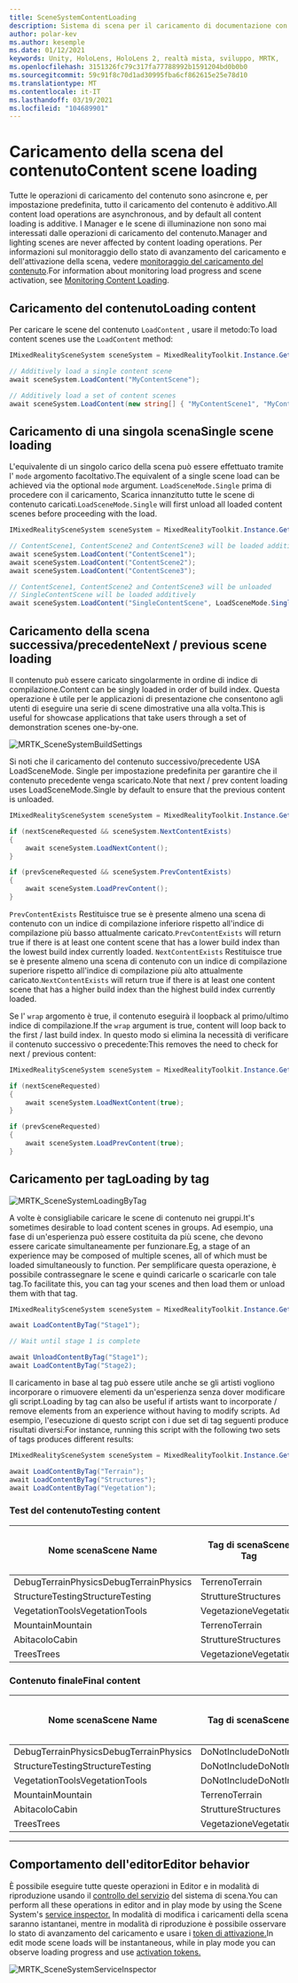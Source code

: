 ```yaml
---
title: SceneSystemContentLoading
description: Sistema di scena per il caricamento di documentazione con MRTK
author: polar-kev
ms.author: kesemple
ms.date: 01/12/2021
keywords: Unity, HoloLens, HoloLens 2, realtà mista, sviluppo, MRTK,
ms.openlocfilehash: 3151326fc79c317fa77788992b1591204bd0b0b0
ms.sourcegitcommit: 59c91f8c70d1ad30995fba6cf862615e25e78d10
ms.translationtype: MT
ms.contentlocale: it-IT
ms.lasthandoff: 03/19/2021
ms.locfileid: "104689901"
---
```

# <a name="content-scene-loading"></a><span data-ttu-id="1fd5b-104">Caricamento della scena del contenuto</span><span class="sxs-lookup"><span data-stu-id="1fd5b-104">Content scene loading</span></span>

<span data-ttu-id="1fd5b-105">Tutte le operazioni di caricamento del contenuto sono asincrone e, per impostazione predefinita, tutto il caricamento del contenuto è additivo.</span><span class="sxs-lookup"><span data-stu-id="1fd5b-105">All content load operations are asynchronous, and by default all content loading is additive.</span></span> <span data-ttu-id="1fd5b-106">I Manager e le scene di illuminazione non sono mai interessati dalle operazioni di caricamento del contenuto.</span><span class="sxs-lookup"><span data-stu-id="1fd5b-106">Manager and lighting scenes are never affected by content loading operations.</span></span> <span data-ttu-id="1fd5b-107">Per informazioni sul monitoraggio dello stato di avanzamento del caricamento e dell'attivazione della scena, vedere [monitoraggio del caricamento del contenuto](SceneSystemLoadProgress.md).</span><span class="sxs-lookup"><span data-stu-id="1fd5b-107">For information about monitoring load progress and scene activation, see [Monitoring Content Loading](SceneSystemLoadProgress.md).</span></span>

## <a name="loading-content"></a><span data-ttu-id="1fd5b-108">Caricamento del contenuto</span><span class="sxs-lookup"><span data-stu-id="1fd5b-108">Loading content</span></span>

<span data-ttu-id="1fd5b-109">Per caricare le scene del contenuto `LoadContent` , usare il metodo:</span><span class="sxs-lookup"><span data-stu-id="1fd5b-109">To load content scenes use the `LoadContent` method:</span></span>

```c#
IMixedRealitySceneSystem sceneSystem = MixedRealityToolkit.Instance.GetService<IMixedRealitySceneSystem>();

// Additively load a single content scene
await sceneSystem.LoadContent("MyContentScene");

// Additively load a set of content scenes
await sceneSystem.LoadContent(new string[] { "MyContentScene1", "MyContentScene2", "MyContentScene3" });
```

## <a name="single-scene-loading"></a><span data-ttu-id="1fd5b-110">Caricamento di una singola scena</span><span class="sxs-lookup"><span data-stu-id="1fd5b-110">Single scene loading</span></span>

<span data-ttu-id="1fd5b-111">L'equivalente di un singolo carico della scena può essere effettuato tramite l' `mode` argomento facoltativo.</span><span class="sxs-lookup"><span data-stu-id="1fd5b-111">The equivalent of a single scene load can be achieved via the optional `mode` argument.</span></span> <span data-ttu-id="1fd5b-112">`LoadSceneMode.Single` prima di procedere con il caricamento, Scarica innanzitutto tutte le scene di contenuto caricati.</span><span class="sxs-lookup"><span data-stu-id="1fd5b-112">`LoadSceneMode.Single` will first unload all loaded content scenes before proceeding with the load.</span></span>

```c#
IMixedRealitySceneSystem sceneSystem = MixedRealityToolkit.Instance.GetService<IMixedRealitySceneSystem>();

// ContentScene1, ContentScene2 and ContentScene3 will be loaded additively
await sceneSystem.LoadContent("ContentScene1");
await sceneSystem.LoadContent("ContentScene2");
await sceneSystem.LoadContent("ContentScene3");

// ContentScene1, ContentScene2 and ContentScene3 will be unloaded
// SingleContentScene will be loaded additively
await sceneSystem.LoadContent("SingleContentScene", LoadSceneMode.Single);
```

## <a name="next--previous-scene-loading"></a><span data-ttu-id="1fd5b-113">Caricamento della scena successiva/precedente</span><span class="sxs-lookup"><span data-stu-id="1fd5b-113">Next / previous scene loading</span></span>

<span data-ttu-id="1fd5b-114">Il contenuto può essere caricato singolarmente in ordine di indice di compilazione.</span><span class="sxs-lookup"><span data-stu-id="1fd5b-114">Content can be singly loaded in order of build index.</span></span> <span data-ttu-id="1fd5b-115">Questa operazione è utile per le applicazioni di presentazione che consentono agli utenti di eseguire una serie di scene dimostrative una alla volta.</span><span class="sxs-lookup"><span data-stu-id="1fd5b-115">This is useful for showcase applications that take users through a set of demonstration scenes one-by-one.</span></span>

![MRTK_SceneSystemBuildSettings](../Images/SceneSystem/MRTK_SceneSystemBuildSettings.png)

<span data-ttu-id="1fd5b-117">Si noti che il caricamento del contenuto successivo/precedente USA LoadSceneMode. Single per impostazione predefinita per garantire che il contenuto precedente venga scaricato.</span><span class="sxs-lookup"><span data-stu-id="1fd5b-117">Note that next / prev content loading uses LoadSceneMode.Single by default to ensure that the previous content is unloaded.</span></span>

```c#
IMixedRealitySceneSystem sceneSystem = MixedRealityToolkit.Instance.GetService<IMixedRealitySceneSystem>();

if (nextSceneRequested && sceneSystem.NextContentExists)
{
    await sceneSystem.LoadNextContent();
}

if (prevSceneRequested && sceneSystem.PrevContentExists)
{
    await sceneSystem.LoadPrevContent();
}
```

<span data-ttu-id="1fd5b-118">`PrevContentExists` Restituisce true se è presente almeno una scena di contenuto con un indice di compilazione inferiore rispetto all'indice di compilazione più basso attualmente caricato.</span><span class="sxs-lookup"><span data-stu-id="1fd5b-118">`PrevContentExists` will return true if there is at least one content scene that has a lower build index than the lowest build index currently loaded.</span></span> <span data-ttu-id="1fd5b-119">`NextContentExists` Restituisce true se è presente almeno una scena di contenuto con un indice di compilazione superiore rispetto all'indice di compilazione più alto attualmente caricato.</span><span class="sxs-lookup"><span data-stu-id="1fd5b-119">`NextContentExists` will return true if there is at least one content scene that has a higher build index than the highest build index currently loaded.</span></span>

<span data-ttu-id="1fd5b-120">Se l' `wrap` argomento è true, il contenuto eseguirà il loopback al primo/ultimo indice di compilazione.</span><span class="sxs-lookup"><span data-stu-id="1fd5b-120">If the `wrap` argument is true, content will loop back to the first / last build index.</span></span> <span data-ttu-id="1fd5b-121">In questo modo si elimina la necessità di verificare il contenuto successivo o precedente:</span><span class="sxs-lookup"><span data-stu-id="1fd5b-121">This removes the need to check for next / previous content:</span></span>

```c#
IMixedRealitySceneSystem sceneSystem = MixedRealityToolkit.Instance.GetService<IMixedRealitySceneSystem>();

if (nextSceneRequested)
{
    await sceneSystem.LoadNextContent(true);
}

if (prevSceneRequested)
{
    await sceneSystem.LoadPrevContent(true);
}
```

## <a name="loading-by-tag"></a><span data-ttu-id="1fd5b-122">Caricamento per tag</span><span class="sxs-lookup"><span data-stu-id="1fd5b-122">Loading by tag</span></span>

![MRTK_SceneSystemLoadingByTag](../Images/SceneSystem/MRTK_SceneSystemLoadingByTag.png)

<span data-ttu-id="1fd5b-124">A volte è consigliabile caricare le scene di contenuto nei gruppi.</span><span class="sxs-lookup"><span data-stu-id="1fd5b-124">It's sometimes desirable to load content scenes in groups.</span></span> <span data-ttu-id="1fd5b-125">Ad esempio, una fase di un'esperienza può essere costituita da più scene, che devono essere caricate simultaneamente per funzionare.</span><span class="sxs-lookup"><span data-stu-id="1fd5b-125">Eg, a stage of an experience may be composed of multiple scenes, all of which must be loaded simultaneously to function.</span></span> <span data-ttu-id="1fd5b-126">Per semplificare questa operazione, è possibile contrassegnare le scene e quindi caricarle o scaricarle con tale tag.</span><span class="sxs-lookup"><span data-stu-id="1fd5b-126">To facilitate this, you can tag your scenes and then load them or unload them with that tag.</span></span>

```c#
IMixedRealitySceneSystem sceneSystem = MixedRealityToolkit.Instance.GetService<IMixedRealitySceneSystem>();

await LoadContentByTag("Stage1");

// Wait until stage 1 is complete

await UnloadContentByTag("Stage1");
await LoadContentByTag("Stage2);
```

<span data-ttu-id="1fd5b-127">Il caricamento in base al tag può essere utile anche se gli artisti vogliono incorporare o rimuovere elementi da un'esperienza senza dover modificare gli script.</span><span class="sxs-lookup"><span data-stu-id="1fd5b-127">Loading by tag can also be useful if artists want to incorporate / remove elements from an experience without having to modify scripts.</span></span> <span data-ttu-id="1fd5b-128">Ad esempio, l'esecuzione di questo script con i due set di tag seguenti produce risultati diversi:</span><span class="sxs-lookup"><span data-stu-id="1fd5b-128">For instance, running this script with the following two sets of tags produces different results:</span></span>

```c#
IMixedRealitySceneSystem sceneSystem = MixedRealityToolkit.Instance.GetService<IMixedRealitySceneSystem>();

await LoadContentByTag("Terrain");
await LoadContentByTag("Structures");
await LoadContentByTag("Vegetation");
```

### <a name="testing-content"></a><span data-ttu-id="1fd5b-129">Test del contenuto</span><span class="sxs-lookup"><span data-stu-id="1fd5b-129">Testing content</span></span>

<span data-ttu-id="1fd5b-130">Nome scena</span><span class="sxs-lookup"><span data-stu-id="1fd5b-130">Scene Name</span></span> | <span data-ttu-id="1fd5b-131">Tag di scena</span><span class="sxs-lookup"><span data-stu-id="1fd5b-131">Scene Tag</span></span> | <span data-ttu-id="1fd5b-132">Caricato dallo script</span><span class="sxs-lookup"><span data-stu-id="1fd5b-132">Loaded by script</span></span>
---|---|---
<span data-ttu-id="1fd5b-133">DebugTerrainPhysics</span><span class="sxs-lookup"><span data-stu-id="1fd5b-133">DebugTerrainPhysics</span></span> | <span data-ttu-id="1fd5b-134">Terreno</span><span class="sxs-lookup"><span data-stu-id="1fd5b-134">Terrain</span></span> | <span data-ttu-id="1fd5b-135">•</span><span class="sxs-lookup"><span data-stu-id="1fd5b-135">•</span></span>
<span data-ttu-id="1fd5b-136">StructureTesting</span><span class="sxs-lookup"><span data-stu-id="1fd5b-136">StructureTesting</span></span> | <span data-ttu-id="1fd5b-137">Strutture</span><span class="sxs-lookup"><span data-stu-id="1fd5b-137">Structures</span></span> | <span data-ttu-id="1fd5b-138">•</span><span class="sxs-lookup"><span data-stu-id="1fd5b-138">•</span></span>
<span data-ttu-id="1fd5b-139">VegetationTools</span><span class="sxs-lookup"><span data-stu-id="1fd5b-139">VegetationTools</span></span> | <span data-ttu-id="1fd5b-140">Vegetazione</span><span class="sxs-lookup"><span data-stu-id="1fd5b-140">Vegetation</span></span> | <span data-ttu-id="1fd5b-141">•</span><span class="sxs-lookup"><span data-stu-id="1fd5b-141">•</span></span>
<span data-ttu-id="1fd5b-142">Mountain</span><span class="sxs-lookup"><span data-stu-id="1fd5b-142">Mountain</span></span> | <span data-ttu-id="1fd5b-143">Terreno</span><span class="sxs-lookup"><span data-stu-id="1fd5b-143">Terrain</span></span> | <span data-ttu-id="1fd5b-144">•</span><span class="sxs-lookup"><span data-stu-id="1fd5b-144">•</span></span>
<span data-ttu-id="1fd5b-145">Abitacolo</span><span class="sxs-lookup"><span data-stu-id="1fd5b-145">Cabin</span></span> | <span data-ttu-id="1fd5b-146">Strutture</span><span class="sxs-lookup"><span data-stu-id="1fd5b-146">Structures</span></span> | <span data-ttu-id="1fd5b-147">•</span><span class="sxs-lookup"><span data-stu-id="1fd5b-147">•</span></span>
<span data-ttu-id="1fd5b-148">Trees</span><span class="sxs-lookup"><span data-stu-id="1fd5b-148">Trees</span></span> | <span data-ttu-id="1fd5b-149">Vegetazione</span><span class="sxs-lookup"><span data-stu-id="1fd5b-149">Vegetation</span></span> | <span data-ttu-id="1fd5b-150">•</span><span class="sxs-lookup"><span data-stu-id="1fd5b-150">•</span></span>

### <a name="final-content"></a><span data-ttu-id="1fd5b-151">Contenuto finale</span><span class="sxs-lookup"><span data-stu-id="1fd5b-151">Final content</span></span>

<span data-ttu-id="1fd5b-152">Nome scena</span><span class="sxs-lookup"><span data-stu-id="1fd5b-152">Scene Name</span></span> | <span data-ttu-id="1fd5b-153">Tag di scena</span><span class="sxs-lookup"><span data-stu-id="1fd5b-153">Scene Tag</span></span> | <span data-ttu-id="1fd5b-154">Caricato dallo script</span><span class="sxs-lookup"><span data-stu-id="1fd5b-154">Loaded by script</span></span>
---|---|---
<span data-ttu-id="1fd5b-155">DebugTerrainPhysics</span><span class="sxs-lookup"><span data-stu-id="1fd5b-155">DebugTerrainPhysics</span></span> | <span data-ttu-id="1fd5b-156">DoNotInclude</span><span class="sxs-lookup"><span data-stu-id="1fd5b-156">DoNotInclude</span></span> |
<span data-ttu-id="1fd5b-157">StructureTesting</span><span class="sxs-lookup"><span data-stu-id="1fd5b-157">StructureTesting</span></span> | <span data-ttu-id="1fd5b-158">DoNotInclude</span><span class="sxs-lookup"><span data-stu-id="1fd5b-158">DoNotInclude</span></span> |
<span data-ttu-id="1fd5b-159">VegetationTools</span><span class="sxs-lookup"><span data-stu-id="1fd5b-159">VegetationTools</span></span> | <span data-ttu-id="1fd5b-160">DoNotInclude</span><span class="sxs-lookup"><span data-stu-id="1fd5b-160">DoNotInclude</span></span> |
<span data-ttu-id="1fd5b-161">Mountain</span><span class="sxs-lookup"><span data-stu-id="1fd5b-161">Mountain</span></span> | <span data-ttu-id="1fd5b-162">Terreno</span><span class="sxs-lookup"><span data-stu-id="1fd5b-162">Terrain</span></span> | <span data-ttu-id="1fd5b-163">•</span><span class="sxs-lookup"><span data-stu-id="1fd5b-163">•</span></span>
<span data-ttu-id="1fd5b-164">Abitacolo</span><span class="sxs-lookup"><span data-stu-id="1fd5b-164">Cabin</span></span> | <span data-ttu-id="1fd5b-165">Strutture</span><span class="sxs-lookup"><span data-stu-id="1fd5b-165">Structures</span></span> | <span data-ttu-id="1fd5b-166">•</span><span class="sxs-lookup"><span data-stu-id="1fd5b-166">•</span></span>
<span data-ttu-id="1fd5b-167">Trees</span><span class="sxs-lookup"><span data-stu-id="1fd5b-167">Trees</span></span> | <span data-ttu-id="1fd5b-168">Vegetazione</span><span class="sxs-lookup"><span data-stu-id="1fd5b-168">Vegetation</span></span> | <span data-ttu-id="1fd5b-169">•</span><span class="sxs-lookup"><span data-stu-id="1fd5b-169">•</span></span>

---

## <a name="editor-behavior"></a><span data-ttu-id="1fd5b-170">Comportamento dell'editor</span><span class="sxs-lookup"><span data-stu-id="1fd5b-170">Editor behavior</span></span>

<span data-ttu-id="1fd5b-171">È possibile eseguire tutte queste operazioni in Editor e in modalità di riproduzione usando il [controllo del servizio](../../out-of-scope/MixedRealityConfigurationGuide.md#editor-utilities) del sistema di scena.</span><span class="sxs-lookup"><span data-stu-id="1fd5b-171">You can perform all these operations in editor and in play mode by using the Scene System's [service inspector.](../../out-of-scope/MixedRealityConfigurationGuide.md#editor-utilities)</span></span> <span data-ttu-id="1fd5b-172">In modalità di modifica i caricamenti della scena saranno istantanei, mentre in modalità di riproduzione è possibile osservare lo stato di avanzamento del caricamento e usare i [token di attivazione.](SceneSystemLoadProgress.md)</span><span class="sxs-lookup"><span data-stu-id="1fd5b-172">In edit mode scene loads will be instantaneous, while in play mode you can observe loading progress and use [activation tokens.](SceneSystemLoadProgress.md)</span></span>

![MRTK_SceneSystemServiceInspector](../Images/SceneSystem/MRTK_SceneSystemServiceInspector.PNG)
